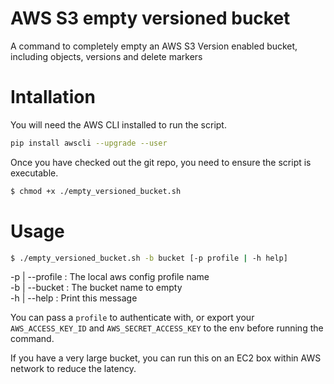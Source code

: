 # AWS S3 empty versioned bucket
A command to completely empty an AWS S3 Version enabled bucket, including objects, versions and delete markers

# Intallation

You will need the AWS CLI installed to run the script.

````bash
pip install awscli --upgrade --user
````

Once you have checked out the git repo, you need to ensure the script is executable.

````bash
$ chmod +x ./empty_versioned_bucket.sh
````

# Usage

````bash
$ ./empty_versioned_bucket.sh -b bucket [-p profile | -h help]  
````

  -p | --profile              : The local aws config profile name  
  -b | --bucket               : The bucket name to empty  
  -h | --help                 : Print this message  


You can pass a `profile` to authenticate with, or export your `AWS_ACCESS_KEY_ID` and `AWS_SECRET_ACCESS_KEY` to the env before running the command.

If you have a very large bucket, you can run this on an EC2 box within AWS network to reduce the latency.
